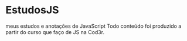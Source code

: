 # EstudosJS
meus estudos e anotações de JavaScript
Todo conteúdo foi produzido a partir do curso que faço de JS na Cod3r.
